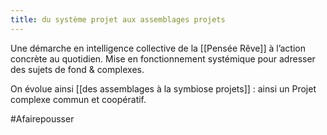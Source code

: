 ```yaml
---
title: du système projet aux assemblages projets
---
```


Une démarche en intelligence collective de la [[Pensée Rêve]] à l’action concrète au quotidien.
Mise en fonctionnement systémique pour adresser des sujets de fond & complexes.

On évolue ainsi [[des assemblages à la symbiose projets]] : ainsi un Projet complexe commun et coopératif.

#Afairepousser 